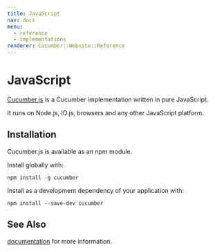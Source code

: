 ```yaml
---
title: JavaScript
nav: docs
menu:
  - reference
  - implementations
renderer: Cucumber::Website::Reference
---
```


# JavaScript

[Cucumber.js](https://github.com/cucumber/cucumber-js) is a Cucumber implementation
written in pure JavaScript.

It runs on Node.js, IO.js, browsers and any other JavaScript platform.

## Installation

Cucumber.js is available as an npm module.

Install globally with:

```
npm install -g cucumber
```

Install as a development dependency of your application with:

```
npm install --save-dev cucumber
```

## See Also

[documentation](https://github.com/cucumber/cucumber-js#documentation) for more information.
